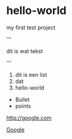 # hello-world
my first test project

'''
<p>dit is wat tekst</p>
'''

1. dit is een list
2. dat
3. hello-world

* Bullet
* points

http://google.com

[Google](http://google.com)

